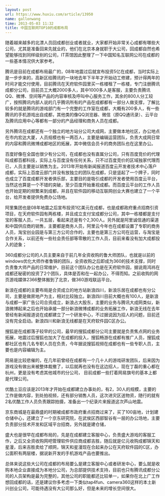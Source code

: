 ```yaml
---
layout: post
url: https://www.huxiu.com/article/13950
name: gallonwang
time: 2013-05-03 11:32
title: 中国互联网TOP10的成都布局
---
```

随着越来越多的北漂人员回成都创业或者就业，大家都开始非常关心成都有哪些大公司，尤其是准备回来先就业的，他们在北京本身就职于大公司，回成都自然也希望能够找到同样级别的公司，IT茶馆因此整理了一下中国知名互联网公司在成都的一些基本情况供大家参考。

腾讯是目前在成都布局最广的，08年地震过后就宣布投资5亿在成都，当时实际上是一步步来的，高新区给腾讯的一块地去年下半年才开始动工修建，预计得两年的时间才能交付使用，目前腾讯在天府软件园里买一栋楼租了一栋楼，专门注册腾讯成都分公司，目前员工大概2000多人，其中1000多人是客服，主要负责腾讯QQ、微博、空间等产品的内容审核及呼叫中心服务工作，其余的800人分工较广，按照腾讯内部人说的几乎腾讯所有的产品在成都都有一部分人做支撑，了解比较多的就是腾讯的游戏部门有一个完整的工作室在成都，大概有200多人，有一些腾讯的手机游戏出自成都，其他类的像QQ浏览器、微信（原QQ通讯录）、云平台及腾讯应用中心等都有一部分的产品经理和商务人员在成都。

另外腾讯在成都还有一个独立的地方站分公司大成网，主要做本地社区，办公地点在市内宏达大厦，人员规模也有一两百人，主要是编辑运营团队，负责大成网日常的内容和腾讯微博成都地区的拓展，其中微信会员卡的商务团队也在这里办公。

百度好像在全国也很少有分公司，在成都也没有直属分公司，只有百度竞价的代理叫成都百都科技，实际上与百度没有任何关系，只不过百度竞价的区域独家代理而已，人员主要是以销售为主。2013年开始有新闻报道百度云开发者技术中心落户成都，实际上百度云部门并没有放独立的团队在成都，只是竖起了一个牌子，同时也成立了百度成都开发者俱乐部，主要目的是吸引成都的开发者使用百度云平台，当然这也算是一个不错的突破，至少百度开始重视成都。而百度云平台的工作人员也开始定期的频繁来到成都，并且在软件园的移动互联网创业大赛也建立了一个平台，给开发者提供免费办公场地。

阿里集团也是08年地震之后宣布投资1亿美元在成都，也是成都政府重点招商引资项目，在天府软件园有两栋楼，并且成立支付宝成都分公司，其中一栋楼都是支付宝的客服人员，一共五层，看起来还是有个2,300人。另外就是阿里诚信通的渠道和中国供应商的销售，主要都是商务人员，阿里云今年也在成都设置了专职的商务人员，淘宝创业园是与第三方公司合作的，主要也是第三方公司在运营，与淘宝是合作关系，以前还有一些社会责任部等零散的工作人员，目前来看没有加大成都投入的迹象；

360成都分公司的人员主要来自于前几年全资收购的鲁大师团队，也就是以前的windows优化大师作者鲁锦的团队，全资收购之后即成为360的技术支撑，同时负责鲁大师产品的日常维护，目前这个团队办公也是在天府软件园，据说周鸿祎在成都还秘密的投资了2个团队，具体是否和在一起办公，不得而知。之前收购的网页游戏媒体2366整体搬到了北京，做360游戏联运平台。

新浪在成都的主要布局是合资成立的地方站新浪四川，新浪乐居在成都也有分公司，主要是做房地产为主，相对比较独立。新浪四川目前大概也有100人，是新浪与成都一家广告公司合资成立，新浪占大股东，主要的业务与腾讯大成网类似，新浪微博起来之后也开始承接一部分新浪微博成都的业务拓展工作，新浪无线在去年曾经有新闻报道说在成都建立了一个研发中心，不过据说因为招人的问题，目前还没有完全启动。新浪四川和新浪无线都是在天府软件园C区办公。

搜狐是在成都落子较早的公司，最早的搜狐成都分公司主要就是负责焦点网的业务拓展，地震过后搜狐也加大了在成都的投入，搜狐畅游在成都有推广人员，搜狐成都社区也有几名专职人员在负责，今年据说搜狐视频在成都也有一些专职人员，主要也是内容编辑为主。

网易是比较悲催的，在几年前曾经在成都有一个几十人的游戏研发团队，后来因为游戏没有做出来被整体裁撤了，以后就再也没有在这边招人，现在丁磊的重心都在杭州，更是没有考虑其他城市的分公司， 目前成都一些打着网易旗号的基本上都是代理公司。

优酷土豆应该是2013年才开始在成都建立办事处的，有2，30人的规模，主要的工作是做内容，到处拍视频，还有部分销售人员，这次进灾区送物资，随行的就有2名优酷工作人员负责跟踪拍摄，准备出一个纪录片来报道这次芦山地震。

京东商城是在最鼎盛的时期被成都市政府重点招商过来了，买了100亩地，计划建仓储中心，还建立了一个京东研究院，在武侯区西部智谷有一层的办公场地，主要负责部分技术开发和区域平台招商，另外就是建仓储，

盛大也是很早在成都布局的，先是在成都建立客服中心，负责盛大游戏的客服工作，之后又全资收购网吧管理软件供应商成都吉胜，随后就是亿元收购成都锦天和星漫，后来吉胜卖给了顺网，锦天和星漫现在合起来办公在天府软件园的C区，办公面积有两层楼，据说新开发的手机游戏产品也要推出。

总体来说这些大公司在成都的布局要么是建立客服中心或者研发中心，要么就是收购本地企业直接成为本地分公司，为总部提供技术支持，目前也只有腾讯成都分公司的人员架构是最为完整的，其他公司的职能都还比较单一，如果你在北上广工作想回成都的话，还是建议你多考虑一下类似tap4fun、camera360这样的本土新兴创业公司，可能待遇没有大公司那么好，但是未来的增长空间很大。

